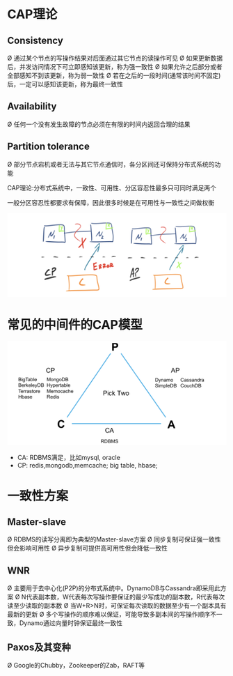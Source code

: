 # CAP理论

## Consistency
Ø 通过某个节点的写操作结果对后面通过其它节点的读操作可见
Ø 如果更新数据后，并发访问情况下可立即感知该更新，称为强一致性
Ø 如果允许之后部分或者全部感知不到该更新，称为弱一致性
Ø 若在之后的一段时间(通常该时间不固定)后，一定可以感知该更新，称为最终一致性
## Availability
Ø 任何一个没有发生故障的节点必须在有限的时间内返回合理的结果
## Partition tolerance
Ø 部分节点宕机或者无法与其它节点通信时，各分区间还可保持分布式系统的功能


CAP理论:分布式系统中，一致性、可用性、分区容忍性最多只可同时满足两个

一般分区容忍性都要求有保障，因此很多时候是在可用性与一致性之间做权衡

![](CAP模型.png)

# 常见的中间件的CAP模型
![](常见的中间件的CAP模型.png)

- CA: RDBMS满足，比如mysql, oracle
- CP: redis,mongodb,memcache; big table, hbase; 


# 一致性方案
## Master-slave
Ø RDBMS的读写分离即为典型的Master-slave方案 Ø 同步复制可保证强一致性但会影响可用性
Ø 异步复制可提供高可用性但会降低一致性
## WNR
Ø 主要用于去中心化(P2P)的分布式系统中。DynamoDB与Cassandra即采用此方案
Ø N代表副本数，W代表每次写操作要保证的最少写成功的副本数，R代表每次读至少读取的副本数
Ø 当W+R>N时，可保证每次读取的数据至少有一个副本具有最新的更新
Ø 多个写操作的顺序难以保证，可能导致多副本间的写操作顺序不一致，Dynamo通过向量时钟保证最终一致性
## Paxos及其变种
Ø Google的Chubby，Zookeeper的Zab，RAFT等